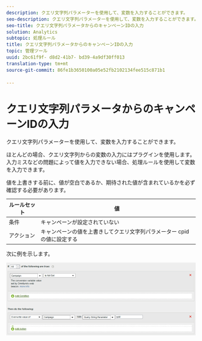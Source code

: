 ```yaml
---
description: クエリ文字列パラメーターを使用して、変数を入力することができます。
seo-description: クエリ文字列パラメーターを使用して、変数を入力することができます。
seo-title: クエリ文字列パラメータからのキャンペーンIDの入力
solution: Analytics
subtopic: 処理ルール
title: クエリ文字列パラメータからのキャンペーンIDの入力
topic: 管理ツール
uuid: 2bc61f9f- d8d2-41b7- bd39-4a9df30ff013
translation-type: tm+mt
source-git-commit: 86fe1b3650100a05e52fb2102134fee515c871b1

---
```



# クエリ文字列パラメータからのキャンペーンIDの入力

クエリ文字列パラメーターを使用して、変数を入力することができます。

ほとんどの場合、クエリ文字列からの変数の入力にはプラグインを使用します。入力ミスなどの問題によって値を入力できない場合、処理ルールを使用して変数を入力できます。

値を上書きする前に、値が空白であるか、期待された値が含まれているかを必ず確認する必要があります。

| ルールセット | 値 |
|---|---|
| 条件 | キャンペーンが設定されていない |
| アクション | キャンペーンの値を上書きしてクエリ文字列パラメーター cpid の値に設定する |

次に例を示します。

![](assets/set-campaign-conditionally.png)


